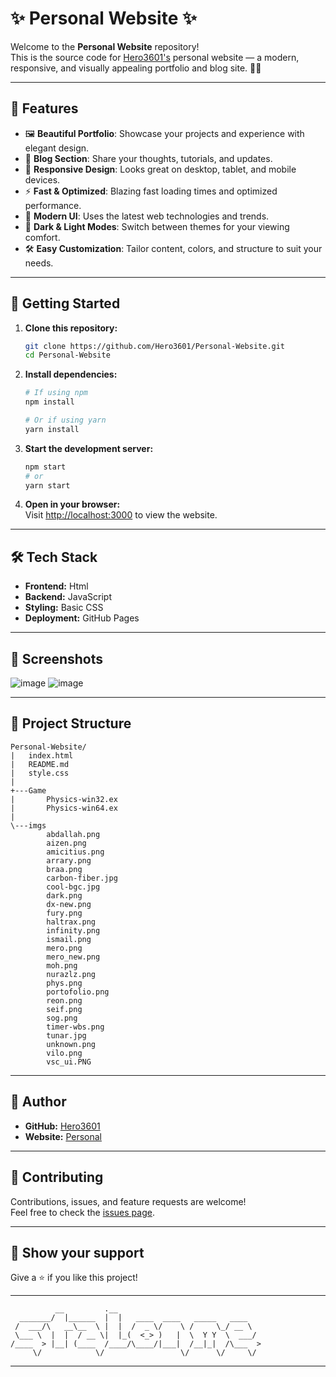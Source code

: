 <!--
    _____                 _                        _    _      _     _      
   |  __ \               | |                      | |  | |    | |   | |     
   | |__) |__  _   _  ___| |__   ___  _ __   ___  | |__| | ___| |__ | | ___ 
   |  ___/ _ \| | | |/ __| '_ \ / _ \| '_ \ / _ \ |  __  |/ _ \ '_ \| |/ _ \
   | |  | (_) | |_| | (__| | | | (_) | | | |  __/ | |  | |  __/ |_) | |  __/
   |_|   \___/ \__,_|\___|_| |_|\___/|_| |_|\___| |_|  |_|\___|_.__/|_|\___|
-->

# ✨ Personal Website ✨

Welcome to the **Personal Website** repository!  
This is the source code for [Hero3601's](https://github.com/Hero3601) personal website — a modern, responsive, and visually appealing portfolio and blog site. 🎨🌐

---

## 🌟 Features

- 🖼️ **Beautiful Portfolio**: Showcase your projects and experience with elegant design.
- 📝 **Blog Section**: Share your thoughts, tutorials, and updates.
- 📱 **Responsive Design**: Looks great on desktop, tablet, and mobile devices.
- ⚡ **Fast & Optimized**: Blazing fast loading times and optimized performance.
- 🎨 **Modern UI**: Uses the latest web technologies and trends.
- 🌙 **Dark & Light Modes**: Switch between themes for your viewing comfort.
- 🛠️ **Easy Customization**: Tailor content, colors, and structure to suit your needs.

---

## 🚀 Getting Started

1. **Clone this repository:**
    ```bash
    git clone https://github.com/Hero3601/Personal-Website.git
    cd Personal-Website
    ```

2. **Install dependencies:**
    ```bash
    # If using npm
    npm install

    # Or if using yarn
    yarn install
    ```

3. **Start the development server:**
    ```bash
    npm start
    # or
    yarn start
    ```

4. **Open in your browser:**  
   Visit [http://localhost:3000](http://localhost:3000) to view the website.

---

## 🛠️ Tech Stack

- **Frontend:** Html
- **Backend:** JavaScript
- **Styling:** Basic CSS
- **Deployment:** GitHub Pages

---

## 🌈 Screenshots

![image](https://github.com/user-attachments/assets/c590f3ec-1f93-46da-8de8-325032b9f9ae)
![image](https://github.com/user-attachments/assets/7d649286-4d21-4439-b06b-441a67a610b6)

---

## 📁 Project Structure

```plaintext
Personal-Website/                
|   index.html          
|   README.md           
|   style.css           
|                       
+---Game                
|       Physics-win32.ex
|       Physics-win64.ex
|                       
\---imgs                
        abdallah.png    
        aizen.png       
        amicitius.png   
        arrary.png      
        braa.png        
        carbon-fiber.jpg
        cool-bgc.jpg    
        dark.png        
        dx-new.png      
        fury.png        
        haltrax.png     
        infinity.png    
        ismail.png      
        mero.png        
        mero_new.png    
        moh.png         
        nurazlz.png     
        phys.png        
        portofolio.png  
        reon.png        
        seif.png        
        sog.png         
        timer-wbs.png   
        tunar.jpg       
        unknown.png     
        vilo.png        
        vsc_ui.PNG      
```

---

## 👤 Author

- **GitHub:** [Hero3601](https://github.com/Hero3601)
- **Website:** [Personal](https://hero3601.github.io/Personal-Website/)

---

## 🤝 Contributing

Contributions, issues, and feature requests are welcome!  
Feel free to check the [issues page](https://github.com/Hero3601/Personal-Website/issues).

---

## 💖 Show your support

Give a ⭐️ if you like this project!

---

```ascii
          __         .__                                  
  _______/  |______  |  |   ____  ____   _____   ____     
 /  ___/\   __\__  \ |  |  /  _ \/    \ /     \_/ __ \    
 \___ \  |  |  / __ \|  |_(  <_> )   |  \  Y Y  \  ___/    
/____  > |__| (____  /____/\____/|___|  /__|_|  /\___  >   
     \/            \/                 \/      \/     \/    
```
---
